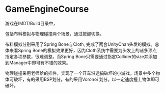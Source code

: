 # GameEngineCourse

游戏在IMDT/Build目录中，

包括布料模拟与物理碰撞两个场景，通过按键切换。

布料模拟分别采用了Spring Bone与Cloth, 完成了两套UnityChan头发的模拟。总体来看Spring Bone的模拟效果更好，因为Cloth系统中需要为头发上的诸多顶点指定各项参数，很难调整。而Spring Bone只需要通过指定Collider的size并添加到Manager中即可有不错的效果。

物理碰撞采用老师给的插件，实现了一个开车沿途搞破坏的小游戏。场景中多个物体可破坏，有的采用BSP划分，有的采用Voronoi 划分。以一定速度撞上物体即可破坏。

